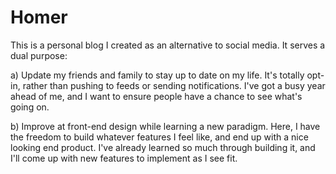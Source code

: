 # Homer

This is a personal blog I created as an alternative to social media. It serves a dual purpose:

a) Update my friends and family to stay up to date on my life. It's totally opt-in, rather than pushing to feeds or sending notifications. I've got a busy year ahead of me, and I want to ensure people have a chance to see what's going on.

b) Improve at front-end design while learning a new paradigm. Here, I have the freedom to build whatever features I feel like, and end up with a nice looking end product. I've already learned so much through building it, and I'll come up with new features to implement as I see fit.
